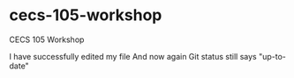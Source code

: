 # cecs-105-workshop
CECS 105 Workshop

I have successfully edited my file
And now again
Git status still says "up-to-date"
